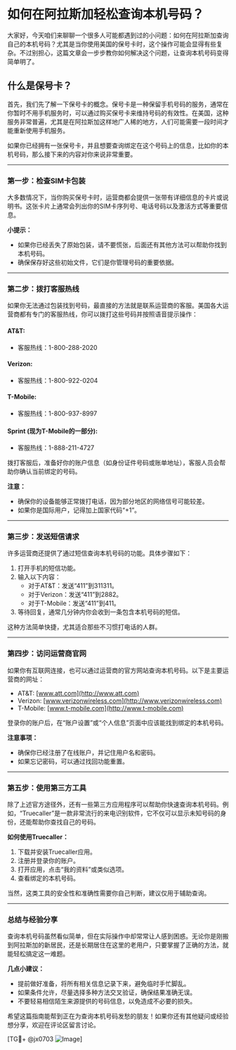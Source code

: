 # 如何在阿拉斯加轻松查询本机号码？

大家好，今天咱们来聊聊一个很多人可能都遇到过的小问题：如何在阿拉斯加查询自己的本机号码？尤其是当你使用美国的保号卡时，这个操作可能会显得有些复杂。不过别担心，这篇文章会一步步教你如何解决这个问题，让查询本机号码变得简单明了。

## 什么是保号卡？

首先，我们先了解一下保号卡的概念。保号卡是一种保留手机号码的服务，通常在你暂时不用手机服务时，可以通过购买保号卡来维持号码的有效性。在美国，这种服务非常普遍，尤其是在阿拉斯加这样地广人稀的地方，人们可能需要一段时间才能重新使用手机服务。

如果你已经拥有一张保号卡，并且想要查询绑定在这个号码上的信息，比如你的本机号码，那么接下来的内容对你来说非常重要。

---

### **第一步：检查SIM卡包装**

大多数情况下，当你购买保号卡时，运营商都会提供一张带有详细信息的卡片或说明书。这张卡片上通常会列出你的SIM卡序列号、电话号码以及激活方式等重要信息。

**小提示：**
- 如果你已经丢失了原始包装，请不要慌张，后面还有其他方法可以帮助你找到本机号码。
- 确保保存好这些初始文件，它们是你管理号码的重要依据。

---

### **第二步：拨打客服热线**

如果你无法通过包装找到号码，最直接的方法就是联系运营商的客服。美国各大运营商都有专门的客服热线，你可以拨打这些号码并按照语音提示操作：

#### AT&T:
- 客服热线：1-800-288-2020

#### Verizon:
- 客服热线：1-800-922-0204

#### T-Mobile:
- 客服热线：1-800-937-8997

#### Sprint (现为T-Mobile的一部分):
- 客服热线：1-888-211-4727

拨打客服后，准备好你的账户信息（如身份证件号码或账单地址），客服人员会帮助你确认当前绑定的号码。

**注意：**
- 确保你的设备能够正常拨打电话，因为部分地区的网络信号可能较差。
- 如果你是国际用户，记得加上国家代码“+1”。

---

### **第三步：发送短信请求**

许多运营商还提供了通过短信查询本机号码的功能。具体步骤如下：

1. 打开手机的短信功能。
2. 输入以下内容：
   - 对于AT&T：发送“411”到311311。
   - 对于Verizon：发送“411”到2882。
   - 对于T-Mobile：发送“411”到411。
3. 等待回复，通常几分钟内你会收到一条包含本机号码的短信。

这种方法简单快捷，尤其适合那些不习惯打电话的人群。

---

### **第四步：访问运营商官网**

如果你有互联网连接，也可以通过运营商的官方网站查询本机号码。以下是主要运营商的网址：

- AT&T: [www.att.com](http://www.att.com)
- Verizon: [www.verizonwireless.com](http://www.verizonwireless.com)
- T-Mobile: [www.t-mobile.com](http://www.t-mobile.com)

登录你的账户后，在“账户设置”或“个人信息”页面中应该能找到绑定的本机号码。

**注意事项：**
- 确保你已经注册了在线账户，并记住用户名和密码。
- 如果忘记密码，可以通过找回功能重置。

---

### **第五步：使用第三方工具**

除了上述官方途径外，还有一些第三方应用程序可以帮助你快速查询本机号码。例如，“Truecaller”是一款非常流行的来电识别软件，它不仅可以显示未知号码的身份，还能帮助你查找自己的号码。

**如何使用Truecaller：**
1. 下载并安装Truecaller应用。
2. 注册并登录你的账户。
3. 打开应用，点击“我的资料”或类似选项。
4. 查看绑定的本机号码。

当然，这类工具的安全性和准确性需要你自己判断，建议仅用于辅助查询。

---

### **总结与经验分享**

查询本机号码虽然看似简单，但在实际操作中却常常让人感到困惑。无论你是刚搬到阿拉斯加的新居民，还是长期居住在这里的老用户，只要掌握了正确的方法，就能轻松搞定这一难题。

**几点小建议：**
- 提前做好准备，将所有相关信息记录下来，避免临时手忙脚乱。
- 如果条件允许，尽量选择多种方法交叉验证，确保结果准确无误。
- 不要轻易相信陌生来源提供的号码信息，以免造成不必要的损失。

希望这篇指南能帮到正在为查询本机号码发愁的朋友！如果你还有其他疑问或经验想分享，欢迎在评论区留言讨论。

[TG💪+ @jx0703 ![Image](https://github.com/user-attachments/assets/dbca1d08-cadb-493c-b0ec-ad6f7a83f270)]